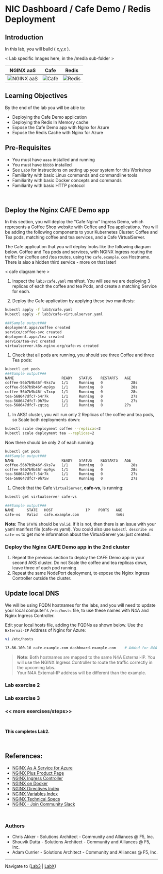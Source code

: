 #  NIC Dashboard / Cafe Demo / Redis Deployment 

## Introduction

In this lab, you will build ( x,y,x ).

< Lab specific Images here, in the /media sub-folder >

NGINX aaS | Cafe | Redis
:-------------------:|:-------------------:|:-------------------:
![NGINX aaS](media/nginx-azure-icon.png)  |![Cafe](media/cafe-icon.png) |![Redis](media/redis-icon.png)
  
## Learning Objectives

By the end of the lab you will be able to:

- Deploying the Cafe Demo application
- Deploying the Redis In Memory cache
- Expose the Cafe Demo app with Nginx for Azure
- Expose the Redis Cache with Nginx for Azure


## Pre-Requisites

- You must have `aaaa` installed and running
- You must have `bbbbb` installed
- See `Lab0` for instructions on setting up your system for this Workshop
- Familiarity with basic Linux commands and commandline tools
- Familiarity with basic Docker concepts and commands
- Familiarity with basic HTTP protocol

<br/>

## Deploy the Nginx CAFE Demo app

In this section, you will deploy the "Cafe Nginx" Ingress Demo, which represents a Coffee Shop website with Coffee and Tea applications. You will be adding the following components to your Kubernetes Cluster: Coffee and Tea pods, matching coffee and tea services, and a Cafe VirtualServer.

The Cafe application that you will deploy looks like the following diagram below. Coffee and Tea pods and services, with NGINX Ingress routing the traffic for /coffee and /tea routes, using the `cafe.example.com` Hostname.  There is also a hidden third service - more on that later!

< cafe diagram here >

1. Inspect the `lab3/cafe.yaml` manifest.  You will see we are deploying 3 replicas of each the coffee and tea Pods, and create a matching Service for each.

1. Deploy the Cafe application by applying these two manifests:

```bash
kubectl apply -f lab3/cafe.yaml
kubectl apply -f lab3/cafe-virtualserver.yaml

```

```bash
###Sample output###
deployment.apps/coffee created
service/coffee-svc created
deployment.apps/tea created
service/tea-svc created
virtualserver.k8s.nginx.org/cafe-vs created

```

1. Check that all pods are running, you should see three Coffee and three Tea pods:

```bash
kubectl get pods
###Sample output###
NAME                      READY   STATUS    RESTARTS   AGE
coffee-56b7b9b46f-9ks7w   1/1     Running   0             28s
coffee-56b7b9b46f-mp9gs   1/1     Running   0             28s
coffee-56b7b9b46f-v7xxp   1/1     Running   0             28s
tea-568647dfc7-54r7k      1/1     Running   0             27s
tea-568647dfc7-9h75w      1/1     Running   0             27s
tea-568647dfc7-zqtzq      1/1     Running   0          27s

```

1. In AKS1 cluster, you will run only 2 Replicas of the coffee and tea pods, so Scale both deployments down:

```bash
kubectl scale deployment coffee --replicas=2
kubectl scale deployment tea --replicas=2

```

Now there should be only 2 of each running:

```bash
kubectl get pods
###Sample output###
NAME                      READY   STATUS    RESTARTS   AGE
coffee-56b7b9b46f-9ks7w   1/1     Running   0             28s
coffee-56b7b9b46f-mp9gs   1/1     Running   0             28s
tea-568647dfc7-54r7k      1/1     Running   0             27s
tea-568647dfc7-9h75w      1/1     Running   0             27s

```

1. Check that the Cafe `VirtualServer`, **cafe-vs**, is running:

```bash
kubectl get virtualserver cafe-vs

```
```bash
###Sample output###
NAME      STATE   HOST               IP    PORTS   AGE
cafe-vs   Valid   cafe.example.com                 4m6s

```

**Note:** The `STATE` should be `Valid`. If it is not, then there is an issue with your yaml manifest file (cafe-vs.yaml). You could also use `kubectl describe vs cafe-vs` to get more information about the VirtualServer you just created.

### Deploy the Nginx CAFE Demo app in the 2nd cluster

1. Repeat the previous section to deploy the CAFE Demo app in your second AKS cluster.  Do not Scale the coffee and tea replicas down, leave three of each pod running.
1. Repeat the same NodePort deployment, to expose the Nginx Ingress Controller outside the cluster.

## Update local DNS

We will be using FQDN hostnames for the labs, and you will need to update your local computer's `/etc/hosts` file, to use these names with N4A and Nginx Ingress Controller.

Edit your local hosts file, adding the FQDNs as shown below.  Use the `External-IP` Address of Nginx for Azure:

```bash
vi /etc/hosts

13.86.100.10 cafe.example.com dashboard.example.com    # Added for N4A Workshop 
```

>**Note:** Both hostnames are mapped to the same N4A External-IP.  You will use the NGINX Ingress Controller to route the traffic correctly in the upcoming labs.  
Your N4A External-IP address will be different than the example.

### Lab exercise 2

<numbered steps are here>

### Lab exercise 3

<numbered steps are here>

### << more exercises/steps>>

<numbered steps are here>

<br/>

**This completes Lab2.**

<br/>

## References:

- [NGINX As A Service for Azure](https://docs.nginx.com/nginxaas/azure/)
- [NGINX Plus Product Page](https://docs.nginx.com/nginx/)
- [NGINX Ingress Controller](https://docs.nginx.com//nginx-ingress-controller/)
- [NGINX on Docker](https://docs.nginx.com/nginx/admin-guide/installing-nginx/installing-nginx-docker/)
- [NGINX Directives Index](https://nginx.org/en/docs/dirindex.html)
- [NGINX Variables Index](https://nginx.org/en/docs/varindex.html)
- [NGINX Technical Specs](https://docs.nginx.com/nginx/technical-specs/)
- [NGINX - Join Community Slack](https://community.nginx.org/joinslack)

<br/>

### Authors

- Chris Akker - Solutions Architect - Community and Alliances @ F5, Inc.
- Shouvik Dutta - Solutions Architect - Community and Alliances @ F5, Inc.
- Adam Currier - Solutions Architect - Community and Alliances @ F5, Inc.

-------------

Navigate to ([Lab3](../lab3/readme.md) | [LabX](../labX/readme.md))
